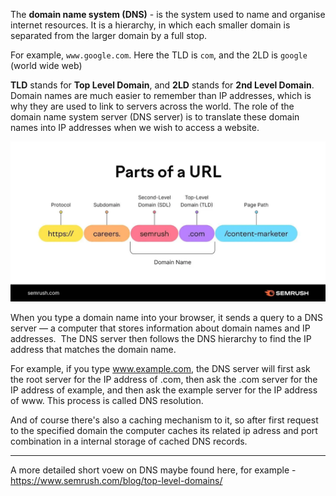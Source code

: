 The **domain name system (DNS)** - is the system used to name and organise internet resources. It is a hierarchy, in which each smaller domain is separated from the larger domain by a full stop.

For example, `www.google.com`. Here the TLD is `com`, and the 2LD is `google` (world wide web)

**TLD** stands for **Top Level Domain**, and **2LD** stands for **2nd Level Domain**. Domain names are much easier to remember than IP addresses, which is why they are used to link to servers across the world. The role of the domain name system server (DNS server) is to translate these domain names into IP addresses when we wish to access a website.

![connections image](https://github.com/MyNameIsNeXTSTEP/WebProgrammingCourse/blob/master/Computer%20science/Connections%20and%20networks/url.png)

When you type a domain name into your browser, it sends a query to a DNS server — a computer that stores information about domain names and IP addresses. 
The DNS server then follows the DNS hierarchy to find the IP address that matches the domain name. 

For example, if you type www.example.com, the DNS server will first ask the root server for the IP address of .com, then ask the .com server for the IP address of example, and then ask the example server for the IP address of www.
This process is called DNS resolution.

And of course there's also a caching mechanism to it, so after first request to the specified domain the computer caches its related ip adress and port combination in a internal storage of cached DNS records.

---

A more detailed short voew on DNS maybe found here, for example - https://www.semrush.com/blog/top-level-domains/